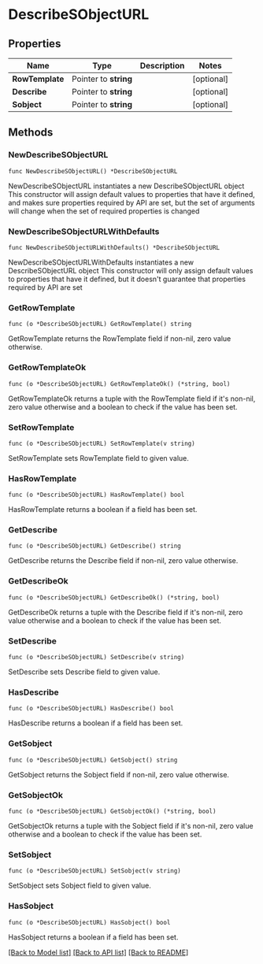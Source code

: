 # DescribeSObjectURL

## Properties

Name | Type | Description | Notes
------------ | ------------- | ------------- | -------------
**RowTemplate** | Pointer to **string** |  | [optional] 
**Describe** | Pointer to **string** |  | [optional] 
**Sobject** | Pointer to **string** |  | [optional] 

## Methods

### NewDescribeSObjectURL

`func NewDescribeSObjectURL() *DescribeSObjectURL`

NewDescribeSObjectURL instantiates a new DescribeSObjectURL object
This constructor will assign default values to properties that have it defined,
and makes sure properties required by API are set, but the set of arguments
will change when the set of required properties is changed

### NewDescribeSObjectURLWithDefaults

`func NewDescribeSObjectURLWithDefaults() *DescribeSObjectURL`

NewDescribeSObjectURLWithDefaults instantiates a new DescribeSObjectURL object
This constructor will only assign default values to properties that have it defined,
but it doesn't guarantee that properties required by API are set

### GetRowTemplate

`func (o *DescribeSObjectURL) GetRowTemplate() string`

GetRowTemplate returns the RowTemplate field if non-nil, zero value otherwise.

### GetRowTemplateOk

`func (o *DescribeSObjectURL) GetRowTemplateOk() (*string, bool)`

GetRowTemplateOk returns a tuple with the RowTemplate field if it's non-nil, zero value otherwise
and a boolean to check if the value has been set.

### SetRowTemplate

`func (o *DescribeSObjectURL) SetRowTemplate(v string)`

SetRowTemplate sets RowTemplate field to given value.

### HasRowTemplate

`func (o *DescribeSObjectURL) HasRowTemplate() bool`

HasRowTemplate returns a boolean if a field has been set.

### GetDescribe

`func (o *DescribeSObjectURL) GetDescribe() string`

GetDescribe returns the Describe field if non-nil, zero value otherwise.

### GetDescribeOk

`func (o *DescribeSObjectURL) GetDescribeOk() (*string, bool)`

GetDescribeOk returns a tuple with the Describe field if it's non-nil, zero value otherwise
and a boolean to check if the value has been set.

### SetDescribe

`func (o *DescribeSObjectURL) SetDescribe(v string)`

SetDescribe sets Describe field to given value.

### HasDescribe

`func (o *DescribeSObjectURL) HasDescribe() bool`

HasDescribe returns a boolean if a field has been set.

### GetSobject

`func (o *DescribeSObjectURL) GetSobject() string`

GetSobject returns the Sobject field if non-nil, zero value otherwise.

### GetSobjectOk

`func (o *DescribeSObjectURL) GetSobjectOk() (*string, bool)`

GetSobjectOk returns a tuple with the Sobject field if it's non-nil, zero value otherwise
and a boolean to check if the value has been set.

### SetSobject

`func (o *DescribeSObjectURL) SetSobject(v string)`

SetSobject sets Sobject field to given value.

### HasSobject

`func (o *DescribeSObjectURL) HasSobject() bool`

HasSobject returns a boolean if a field has been set.


[[Back to Model list]](../README.md#documentation-for-models) [[Back to API list]](../README.md#documentation-for-api-endpoints) [[Back to README]](../README.md)


